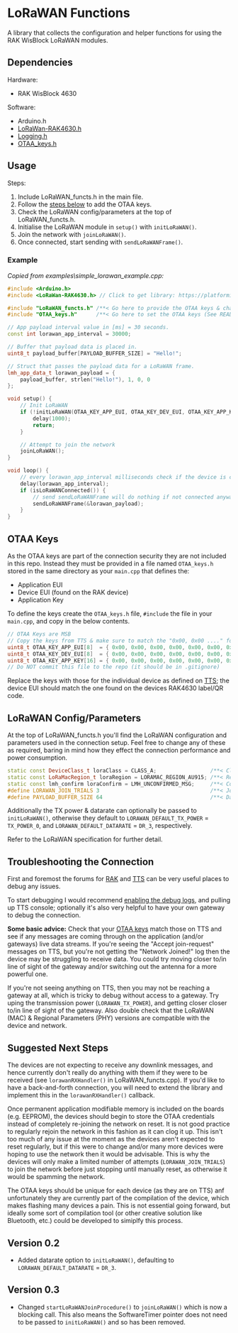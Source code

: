 # LoRaWAN Functions

A library that collects the configuration and helper functions for using the RAK WisBlock LoRaWAN modules.

## Dependencies

Hardware:

- RAK WisBlock 4630

Software:

- Arduino.h
- [LoRaWan-RAK4630.h](../../#environment-setup)
- [Logging.h](../Logging/)
- [OTAA_keys.h](#otaa-keys)

## Usage

Steps:

1. Include LoRaWAN_functs.h in the main file.
2. Follow the [steps below](#otaa-keys) to add the OTAA keys.
3. Check the LoRaWAN config/parameters at the top of LoRaWAN_functs.h.
4. Initialise the LoRaWAN module in `setup()` with `initLoRaWAN()`.
5. Join the network with `joinLoRaWAN()`.
6. Once connected, start sending with `sendLoRaWANFrame()`.

### Example

_Copied from examples\simple_lorawan_example.cpp:_

```c++
#include <Arduino.h>
#include <LoRaWan-RAK4630.h> // Click to get library: https://platformio.org/lib/show/6601/SX126x-Arduino

#include "LoRaWAN_functs.h" /**< Go here to provide the OTAA keys & change the LoRaWAN settings. */
#include "OTAA_keys.h"      /**< Go here to set the OTAA keys (See README). */

// App payload interval value in [ms] = 30 seconds.
const int lorawan_app_interval = 30000;

// Buffer that payload data is placed in.
uint8_t payload_buffer[PAYLOAD_BUFFER_SIZE] = "Hello!";

// Struct that passes the payload data for a LoRaWAN frame.
lmh_app_data_t lorawan_payload = {
    payload_buffer, strlen("Hello!"), 1, 0, 0
};

void setup() {
    // Init LoRaWAN
    if (!initLoRaWAN(OTAA_KEY_APP_EUI, OTAA_KEY_DEV_EUI, OTAA_KEY_APP_KEY)) {
        delay(1000);
        return;
    }

    // Attempt to join the network
    joinLoRaWAN();
}

void loop() {
    // every lorawan_app_interval milliseconds check if the device is connected
    delay(lorawan_app_interval);
    if (isLoRaWANConnected()) {
        // send sendLoRaWANFrame will do nothing if not connected anyway, but it's best practice to check
        sendLoRaWANFrame(&lorawan_payload);
    }
}

```

## OTAA Keys

As the OTAA keys are part of the connection security they are not included in this repo.
Instead they must be provided in a file named `OTAA_keys.h` stored in the same directory as your `main.cpp` that defines the:

- Application EUI
- Device EUI (found on the RAK device)
- Application Key

To define the keys create the `OTAA_keys.h` file, `#include` the file in your `main.cpp`, and copy in the below contents.

```cpp
// OTAA Keys are MSB
// Copy the keys from TTS & make sure to match the "0x00, 0x00 ...." formatting.
uint8_t OTAA_KEY_APP_EUI[8]  = { 0x00, 0x00, 0x00, 0x00, 0x00, 0x00, 0x00, 0x00 };
uint8_t OTAA_KEY_DEV_EUI[8]  = { 0x00, 0x00, 0x00, 0x00, 0x00, 0x00, 0x00, 0x00 };
uint8_t OTAA_KEY_APP_KEY[16] = { 0x00, 0x00, 0x00, 0x00, 0x00, 0x00, 0x00, 0x00, 0x00, 0x00, 0x00, 0x00, 0x00, 0x00, 0x00, 0x00 };
// Do NOT commit this file to the repo (it should be in .gitignore)
```

Replace the keys with those for the individual device as defined on [TTS](../../../TheThingsStackDocumentation.md#otaa-keys); the device EUI should match the one found on the devices RAK4630 label/QR code.

## LoRaWAN Config/Parameters

At the top of LoRaWAN_functs.h you'll find the LoRaWAN configuration and parameters used in the connection setup.
Feel free to change any of these as required, baring in mind how they effect the connection performance and power consumption.

```c++
static const DeviceClass_t loraClass = CLASS_A;                 /**< Class definition. */
static const LoRaMacRegion_t loraRegion = LORAMAC_REGION_AU915; /**< Region:AU915. */
static const lmh_confirm loraConfirm = LMH_UNCONFIRMED_MSG;     /**< Confirm/unconfirm packet definition. */
#define LORAWAN_JOIN_TRIALS 3                                   /**< Join request reattempts. */
#define PAYLOAD_BUFFER_SIZE 64                                  /**< Data payload buffer size. */
```

Additionally the TX power & datarate can optionally be passed to `initLoRaWAN()`, otherwise they default to `LORAWAN_DEFAULT_TX_POWER` = `TX_POWER_0`, and `LORAWAN_DEFAULT_DATARATE` = `DR_3`, respectively.

Refer to the LoRaWAN specification for further detail.

## Troubleshooting the Connection

First and foremost the forums for [RAK](https://forum.rakwireless.com/) and [TTS](https://www.thethingsnetwork.org/forum/) can be very useful places to debug any issues.

To start debugging I would recommend [enabling the debug logs](../Logging/#usage), and pulling up TTS console; optionally it's also very helpful to have your own gateway to debug the connection.

**Some basic advice:** Check that your [OTAA keys](#otaa-keys) match those on TTS and see if any messages are coming through on the application (and/or gateways) live data streams.
If you're seeing the "Accept join-request" messages on TTS, but you're not getting the "Network Joined!" log then the device may be struggling to receive data. You could try moving closer to/in line of sight of the gateway and/or switching out the antenna for a more powerful one.

If you're not seeing anything on TTS, then you may not be reaching a gateway at all, which is tricky to debug without access to a gateway.
Try uping the transmission power (`LORAWAN_TX_POWER`), and getting closer closer to/in line of sight of the gateway. Also double check that the LoRaWAN (MAC) & Regional Parameters (PHY) versions are compatible with the device and network.

## Suggested Next Steps

The devices are not expecting to receive any downlink messages, and hence currently don't really do anything with them if they were to be received (see `lorawanRXHandler()` in LoRaWAN_functs.cpp). If you'd like to have a back-and-forth connection, you will need to extend the library and implement this in the `lorawanRXHandler()` callback.

Once permanent application modifiable memory is included on the boards (e.g. EEPROM), the devices should begin to store the OTAA credentials instead of completely re-joining the network on reset. It is not good practice to regularly rejoin the network in this fashion as it can clog it up. This isn't too much of any issue at the moment as the devices aren't expected to reset regularly, but if this were to change and/or many more devices were hoping to use the network then it would be advisable. This is why the devices will only make a limited number of attempts (`LORAWAN_JOIN_TRIALS`) to join the network before just stopping until manually reset, as otherwise it would be spamming the network.

The OTAA keys should be unique for each device (as they are on TTS) anf unfortunately they are currently part of the compilation of the device, which makes flashing many devices a pain. This is not essential going forward, but ideally some sort of compilation tool (or other creative solution like Bluetooth, etc.) could be developed to simiplfy this process.

## Version 0.2

- Added datarate option to `initLoRaWAN()`, defaulting to `LORAWAN_DEFAULT_DATARATE` = `DR_3`.

## Version 0.3

- Changed `startLoRaWANJoinProcedure()` to `joinLoRaWAN()` which is now a blocking call. This also means the SoftwareTimer pointer does not need to be passed to `initLoRaWAN()` and so has been removed.
